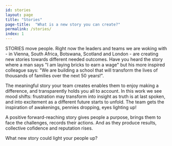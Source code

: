 ```yaml
---
id: stories
layout: page
title: "Stories"
page-title:  "What is a new story you can create?"
permalink: /stories/
index: 1
---
```


STORIES move people. Right now the leaders and teams we are woking with - in Vienna, South Africa, Botswana, Scotland and London - are creating new stories towards different needed outcomes. Have you heard the story where a man says "I am laying bricks to earn a wage" but his more inspired colleague says: "We are building a school that will transform the lives of thousands of families over the next 50 years!".

The meaningful story your team creates enables them to enjoy making a difference, and transparently holds you all to account. In this work we see mood shifts: frustration may transform into insight as truth is at last spoken, and into excitement as a different future starts to unfold. The team gets the inspiration of awakenings, pennies dropping, eyes lighting up!

A positive forward-reaching story gives people a purpose, brings them to face the challenges, records their actions. And as they produce results, collective cofidence and reputation rises. 

What new story could light your people up?
